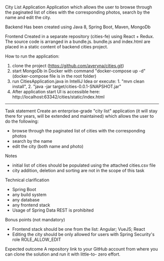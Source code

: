 City List Application
Application which allows the user to browse through the paginated list of cities with the
corresponding photos, search by the name and edit the city.

Backend
Has been created using Java 8, Spring Boot, Maven, MongoDb

Frontend
Created in a separate repository (cities-fe) using React + Redux.
The source code is arranged in a bundle.js.
bundle.js and index.html are placed in a static content of backend cities project.

How to run the application:
1. clone the project (https://github.com/averyna/cities.git)
2. start MongoDb in Docker with command "docker-compose up -d" (docker-compose file is in the root folder)
3. run CitiesApplication.java in IntelliJ Idea or execute: 1. "mvn clean install", 2. "java -jar target/cities-0.0.1-SNAPSHOT.jar"
4. After application start UI is accessible here: http://localhost:63342/cities/static/index.html



________________________________________________________________________________________________

Task statement
Create an enterprise-grade "city list" application (it will stay there for years, will be extended
and maintained) which allows the user to do the following:
- browse through the paginated list of cities with the corresponding photos
- search by the name
- edit the city (both name and photo)

Notes
- initial list of cities should be populated using the attached cities.csv file
- city addition, deletion and sorting are not in the scope of this task

Technical clarification
- Spring Boot
- any build system
- any database
- any frontend stack
- Usage of Spring Data REST is prohibited

Bonus points (not mandatory)
- Frontend stack should be one from the list: Angular; VueJS; React
- Editing the city should be only allowed for users with Spring Security's role  ROLE_ALLOW_EDIT

Expected outcome
A repository link to your GitHub account from where you can clone the solution and run it with
little-to- zero effort.
